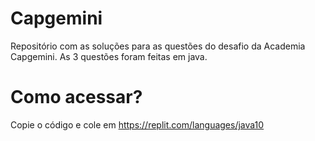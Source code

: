 # Capgemini
Repositório com as soluções para as questões do desafio da Academia Capgemini.
As 3 questões foram feitas em java.
# Como acessar?
Copie o código e cole em https://replit.com/languages/java10
